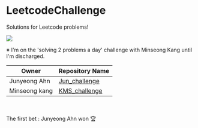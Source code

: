 # LeetcodeChallenge
Solutions for Leetcode problems!

<p>

<img src = "https://static.leetcode-cn.com/cn-legacy-assets/images/LeetCode_Sharing.png"/>

</p>

※ I'm on the 'solving 2 problems a day' challenge with Minseong Kang until I'm discharged.


  
| Owner  | Repository Name |
| ------------- | ------------- |
| Junyeong Ahn  |  [Jun_challenge](https://github.com/AhnJunYeong0319/LeetcodeChallenge/tree/main/Jun_challenge)  |
| Minseong kang  |  [KMS_challenge](https://github.com/AhnJunYeong0319/LeetcodeChallenge/tree/main/KMS_challenge)  |

<br><br>
The first bet : Junyeong Ahn won 🏆 
